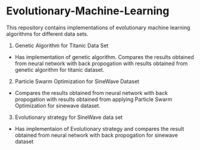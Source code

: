 # Evolutionary-Machine-Learning

This repository contains implementations of evolutionary machine learning algorithms for different data sets. 

1. Genetic Algorithm for Titanic Data Set
 - Has implementation of genetic algorithm. Compares the results obtained from neural network with back propogation with results obtained from genetic algorithm for titanic dataset.
 
 2. Particle Swarm Optimization for SineWave Dataset
 - Compares the results obtained from neural network with back propogation with results obtained from applying Particle Swarm Optimization for sinewave dataset.
 
 3. Evolutionary strategy for SineWave data set 
  - Has implementaion of Evolutionary strategy and compares the result obtained from neural network with back propogation for sinewave dataset
